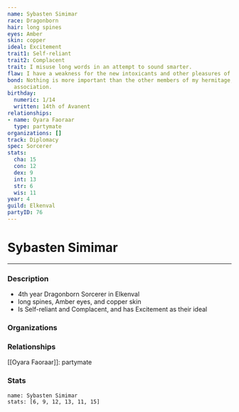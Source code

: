 ```yaml
---
name: Sybasten Simimar
race: Dragonborn
hair: long spines
eyes: Amber
skin: copper
ideal: Excitement
trait1: Self-reliant
trait2: Complacent
trait: I misuse long words in an attempt to sound smarter.
flaw: I have a weakness for the new intoxicants and other pleasures of this land.
bond: Nothing is more important than the other members of my hermitage, order, or
  association.
birthday:
  numeric: 1/14
  written: 14th of Avanent
relationships:
- name: Oyara Faoraar
  type: partymate
organizations: []
track: Diplomacy
spec: Sorcerer
stats:
  cha: 15
  con: 12
  dex: 9
  int: 13
  str: 6
  wis: 11
year: 4
guild: Elkenval
partyID: 76
---
```

# Sybasten Simimar
---
### Description
- 4th year Dragonborn Sorcerer in Elkenval
- long spines, Amber eyes, and copper skin
- Is Self-reliant and Complacent, and has Excitement as their ideal

### Organizations
### Relationships
[[Oyara Faoraar]]: partymate
### Stats
```statblock
name: Sybasten Simimar
stats: [6, 9, 12, 13, 11, 15]
```